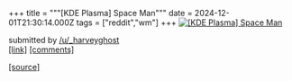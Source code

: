 +++
title = """[KDE Plasma] Space Man"""
date = 2024-12-01T21:30:14.000Z
tags = ["reddit","wm"]
+++
[![[KDE Plasma] Space Man](https://a.thumbs.redditmedia.com/Zfz_8TINon4HMKbo3IbBUmQLJwHZuWU4DhFLmZunXJ4.jpg "[KDE Plasma] Space Man")](https://www.reddit.com/r/unixporn/comments/1h4e3x2/kde_plasma_space_man/)

submitted by [/u/\_harveyghost](https://www.reddit.com/user/_harveyghost)  
[\[link\]](https://www.reddit.com/gallery/1h4e3x2) [\[comments\]](https://www.reddit.com/r/unixporn/comments/1h4e3x2/kde_plasma_space_man/)

[[source]](https://www.reddit.com/r/unixporn/comments/1h4e3x2/kde_plasma_space_man/)
